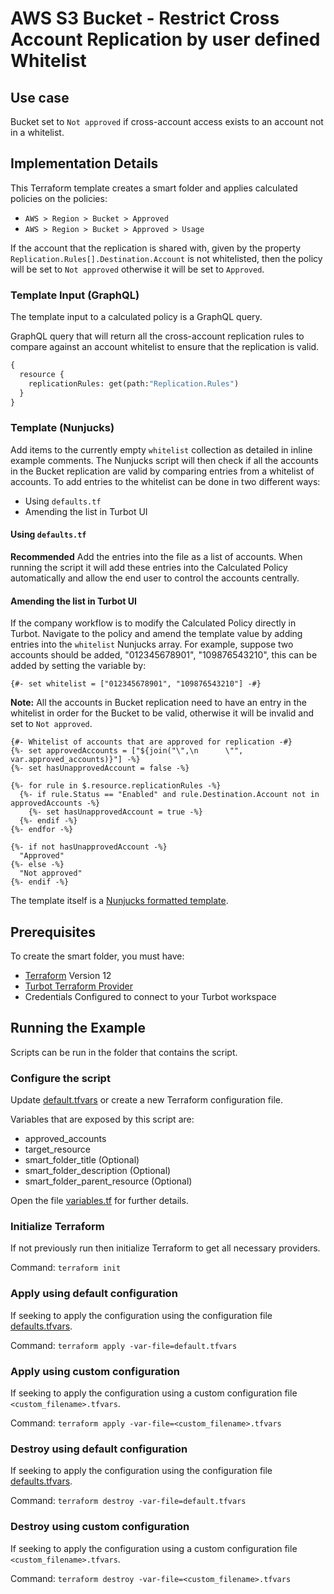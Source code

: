 # AWS S3 Bucket - Restrict Cross Account Replication by user defined Whitelist

## Use case

Bucket set to `Not approved` if cross-account access exists to an account not in a whitelist.

## Implementation Details

This Terraform template creates a smart folder and applies calculated policies on the policies:

- `AWS > Region > Bucket > Approved`
- `AWS > Region > Bucket > Approved > Usage`

If the account that the replication is shared with, given by the property `Replication.Rules[].Destination.Account`
is not whitelisted, then the policy will be set to `Not approved` otherwise it will be set to `Approved`.

### Template Input (GraphQL)

The template input to a calculated policy is a GraphQL query.

GraphQL query that will return all the cross-account replication rules to compare against an account whitelist
to ensure that the replication is valid.

```graphql
{
  resource {
    replicationRules: get(path:"Replication.Rules")
  }
}
```

### Template (Nunjucks)

Add items to the currently empty `whitelist` collection as detailed in inline example comments.
The Nunjucks script will then check if all the accounts in the Bucket replication are valid by comparing
entries from a whitelist of accounts.
To add entries to the whitelist can be done in two different ways:

- Using `defaults.tf`
- Amending the list in Turbot UI

#### Using `defaults.tf`

**Recommended**
Add the entries into the file as a list of accounts.
When running the script it will add these entries into the Calculated Policy automatically and allow the end
user to control the accounts centrally.

#### Amending the list in Turbot UI

If the company workflow is to modify the Calculated Policy directly in Turbot.
Navigate to the policy and amend the template value by adding entries into the `whitelist` Nunjucks array.
For example, suppose two accounts should be added, "012345678901", "109876543210", this can be added by setting
the variable by:

```nunjucks
{#- set whitelist = ["012345678901", "109876543210"] -#}
```

**Note:** All the accounts in Bucket replication need to have an entry in the whitelist in order
for the Bucket to be valid, otherwise it will be invalid and set to `Not approved`.

```nunjucks
{#- Whitelist of accounts that are approved for replication -#}
{%- set approvedAccounts = ["${join("\",\n      \"", var.approved_accounts)}"] -%}
{%- set hasUnapprovedAccount = false -%}

{%- for rule in $.resource.replicationRules -%}
  {%- if rule.Status == "Enabled" and rule.Destination.Account not in approvedAccounts -%}
    {%- set hasUnapprovedAccount = true -%}
  {%- endif -%}
{%- endfor -%}

{%- if not hasUnapprovedAccount -%}
  "Approved"
{%- else -%}
  "Not approved"
{%- endif -%}
```

The template itself is a [Nunjucks formatted template](https://mozilla.github.io/nunjucks/templating.html).

## Prerequisites

To create the smart folder, you must have:

- [Terraform](https://www.terraform.io) Version 12
- [Turbot Terraform Provider](https://turbot.com/v5/docs/reference/terraform)
- Credentials Configured to connect to your Turbot workspace

## Running the Example

Scripts can be run in the folder that contains the script.

### Configure the script

Update [default.tfvars](default.tfvars) or create a new Terraform configuration file.

Variables that are exposed by this script are:

- approved_accounts
- target_resource
- smart_folder_title (Optional)
- smart_folder_description (Optional)
- smart_folder_parent_resource (Optional)

Open the file [variables.tf](variables.tf) for further details.

### Initialize Terraform

If not previously run then initialize Terraform to get all necessary providers.

Command: `terraform init`

### Apply using default configuration

If seeking to apply the configuration using the configuration file [defaults.tfvars](defaults.tfvars).

Command: `terraform apply -var-file=default.tfvars`

### Apply using custom configuration

If seeking to apply the configuration using a custom configuration file `<custom_filename>.tfvars`.

Command: `terraform apply -var-file=<custom_filename>.tfvars`

### Destroy using default configuration

If seeking to apply the configuration using the configuration file [defaults.tfvars](defaults.tfvars).

Command: `terraform destroy -var-file=default.tfvars`

### Destroy using custom configuration

If seeking to apply the configuration using a custom configuration file `<custom_filename>.tfvars`.

Command: `terraform destroy -var-file=<custom_filename>.tfvars`
